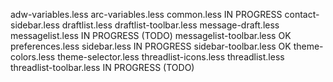 adw-variables.less
arc-variables.less
common.less						IN PROGRESS
contact-sidebar.less
draftlist.less
draftlist-toolbar.less
message-draft.less
messagelist.less				IN PROGRESS (TODO)
messagelist-toolbar.less		OK
preferences.less
sidebar.less					IN PROGRESS
sidebar-toolbar.less			OK
theme-colors.less
theme-selector.less
threadlist-icons.less
threadlist.less
threadlist-toolbar.less			IN PROGRESS (TODO)
